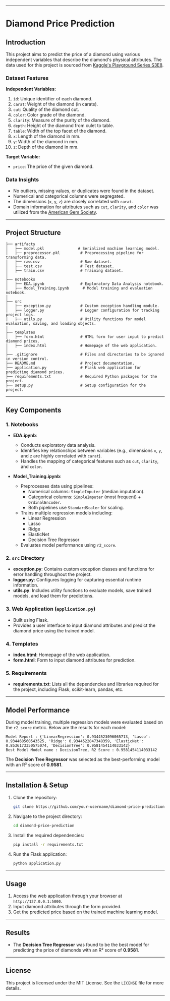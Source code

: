 
---

# Diamond Price Prediction

## Introduction

This project aims to predict the price of a diamond using various independent variables that describe the diamond's physical attributes. The data used for this project is sourced from [Kaggle's Playground Series S3E8](https://www.kaggle.com/competitions/playground-series-s3e8/data?select=train.csv).

### Dataset Features

**Independent Variables:**
1. `id`: Unique identifier of each diamond.
2. `carat`: Weight of the diamond (in carats).
3. `cut`: Quality of the diamond cut.
4. `color`: Color grade of the diamond.
5. `clarity`: Measure of the purity of the diamond.
6. `depth`: Height of the diamond from culet to table.
7. `table`: Width of the top facet of the diamond.
8. `x`: Length of the diamond in mm.
9. `y`: Width of the diamond in mm.
10. `z`: Depth of the diamond in mm.

**Target Variable:**
- `price`: The price of the given diamond.

### Data Insights
- No outliers, missing values, or duplicates were found in the dataset.
- Numerical and categorical columns were segregated.
- The dimensions (`x`, `y`, `z`) are closely correlated with `carat`.
- Domain information for attributes such as `cut`, `clarity`, and `color` was utilized from the [American Gem Society](https://www.americangemsociety.org/buying-diamonds-with-confidence/ags-diamond-grading-system/).

---

## Project Structure

```
├── artifacts
│   ├── model.pkl               # Serialized machine learning model.
│   ├── preprocessor.pkl         # Preprocessing pipeline for transforming data.
│   ├── raw.csv                  # Raw dataset.
│   ├── test.csv                 # Test dataset.
│   ├── train.csv                # Training dataset.
│
├── notebooks
│   ├── EDA.ipynb                # Exploratory Data Analysis notebook.
│   ├── Model_Training.ipynb      # Model training and evaluation notebook.
│
├── src
│   ├── exception.py             # Custom exception handling module.
│   ├── logger.py                # Logger configuration for tracking project logs.
│   ├── utils.py                 # Utility functions for model evaluation, saving, and loading objects.
│
├── templates
│   ├── form.html                # HTML form for user input to predict diamond prices.
│   ├── index.html               # Homepage of the web application.
│
├── .gitignore                   # Files and directories to be ignored in version control.
├── README.md                    # Project documentation.
├── application.py               # Flask web application for predicting diamond prices.
├── requirements.txt             # Required Python packages for the project.
├── setup.py                     # Setup configuration for the project.
```

---

## Key Components

### 1. Notebooks
- **EDA.ipynb**: 
  - Conducts exploratory data analysis.
  - Identifies key relationships between variables (e.g., dimensions `x`, `y`, and `z` are highly correlated with `carat`).
  - Handles the mapping of categorical features such as `cut`, `clarity`, and `color`.

- **Model_Training.ipynb**:
  - Preprocesses data using pipelines:
    - Numerical columns: `SimpleImputer` (median imputation).
    - Categorical columns: `SimpleImputer` (most frequent) + `OrdinalEncoder`.
    - Both pipelines use `StandardScaler` for scaling.
  - Trains multiple regression models including:
    - Linear Regression
    - Lasso
    - Ridge
    - ElasticNet
    - Decision Tree Regressor
  - Evaluates model performance using `r2_score`.

### 2. `src` Directory
- **exception.py**: Contains custom exception classes and functions for error handling throughout the project.
- **logger.py**: Configures logging for capturing essential runtime information.
- **utils.py**: Includes utility functions to evaluate models, save trained models, and load them for predictions.

### 3. Web Application (`application.py`)
- Built using Flask.
- Provides a user interface to input diamond attributes and predict the diamond price using the trained model.

### 4. Templates
- **index.html**: Homepage of the web application.
- **form.html**: Form to input diamond attributes for prediction.

### 5. Requirements
- **requirements.txt**: Lists all the dependencies and libraries required for the project, including Flask, scikit-learn, pandas, etc.

---

## Model Performance

During model training, multiple regression models were evaluated based on the `r2_score` metric. Below are the results for each model:

```plaintext
Model Report : {'LinearRegression': 0.9344523096065713, 'Lasso': 0.934468560543525, 'Ridge': 0.9344522047348359, 'ElasticNet': 0.8536173350575074, 'DecisionTree': 0.9581454114033142}
Best Model Model name : DecisionTree, R2 Score : 0.9581454114033142
```

The **Decision Tree Regressor** was selected as the best-performing model with an R² score of **0.9581**.

---

## Installation & Setup

1. Clone the repository:
   ```bash
   git clone https://github.com/your-username/diamond-price-prediction.git
   ```
   
2. Navigate to the project directory:
   ```bash
   cd diamond-price-prediction
   ```

3. Install the required dependencies:
   ```bash
   pip install -r requirements.txt
   ```

4. Run the Flask application:
   ```bash
   python application.py
   ```

---

## Usage

1. Access the web application through your browser at `http://127.0.0.1:5000`.
2. Input diamond attributes through the form provided.
3. Get the predicted price based on the trained machine learning model.

---

## Results
- The **Decision Tree Regressor** was found to be the best model for predicting the price of diamonds with an R² score of **0.9581**.

---

## License
This project is licensed under the MIT License. See the `LICENSE` file for more details.

---
